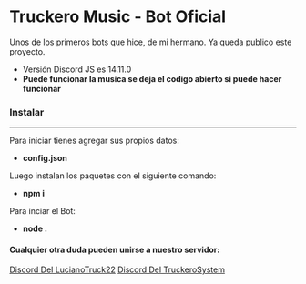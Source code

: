 # Truckero Music - Bot Oficial

Unos de los primeros bots que hice, de mi hermano.
Ya queda publico este proyecto.
- Versión Discord JS es 14.11.0
- **Puede funcionar la musica se deja el codigo abierto si puede hacer funcionar**

### Instalar

------------
Para iniciar tienes agregar sus propios datos:

- **config.json**

Luego instalan los paquetes con el siguiente comando:

- **npm i**

Para inciar el Bot:
- **node .**

#### Cualquier otra duda pueden unirse a nuestro servidor:
[Discord Del LucianoTruck22](https://discord.gg/kXZX89erVc) [Discord Del TruckeroSystem](https://discord.gg/JA7gJTxqd4)

